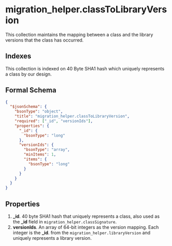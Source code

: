 # migration_helper.classToLibraryVersion

This collection maintains the mapping between a class and the library versions that the class has occurred.

## Indexes

This collection is indexed on 40 Byte SHA1 hash which uniquely represents a class by our design.

## Formal Schema

```json
{
  "$jsonSchema": {
    "bsonType": "object",
    "title": "migration_helper.classToLibraryVersion",
    "required": ["_id", "versionIds"],
    "properties": {
      "_id": {
        "bsonType": "long"
      },
      "versionIds": {
        "bsonType": "array",
        "minItems": 1,
        "items": {
          "bsonType": "long"
        }
      }
    }
  }
}
```

## Properties

1. **_id**. 40 byte SHA1 hash that uniquely represents a class, also used as the **_id** field in `migration_helper.classSignature`.
2. **versionIds**. An array of 64-bit integers as the version mapping. Each integer is the **_id**. from the `migration_helper.libraryVersion` and uniquely represents a library version.
